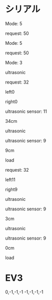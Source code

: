 # シリアル
Mode: 5

request: 50

Mode: 5

request: 50

Mode: 3

ultrasonic

request: 32

left0

right0

ultrasonic sensor: 11

34cm

ultrasonic

ultrasonic sensor: 9

9cm

load

request: 32

left11

right9

ultrasonic

ultrasonic sensor: 9

3cm

ultrasonic

ultrasonic sensor: 9

0cm

load

# EV3
0,-1,-1,-1
-1,-1,-1,-1